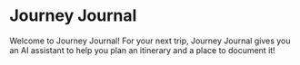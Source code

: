 # Journey Journal

Welcome to Journey Journal! For your next trip, Journey Journal gives you an AI assistant to help you plan an itinerary and a place to document it!
